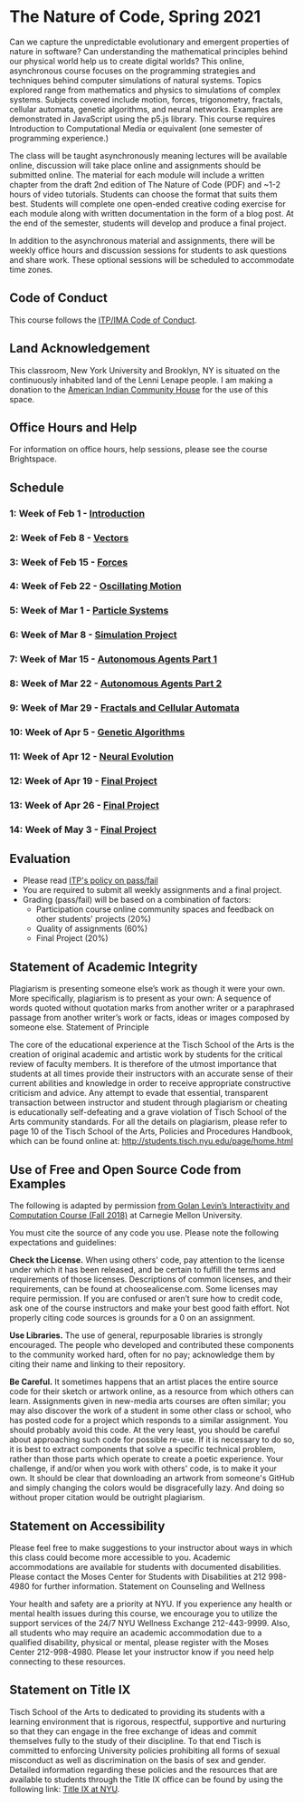 # The Nature of Code, Spring 2021

Can we capture the unpredictable evolutionary and emergent properties of nature in software? Can understanding the mathematical principles behind our physical world help us to create digital worlds? This online, asynchronous course focuses on the programming strategies and techniques behind computer simulations of natural systems. Topics explored range from mathematics and physics to simulations of complex systems. Subjects covered include motion, forces, trigonometry, fractals, cellular automata, genetic algorithms, and neural networks. Examples are demonstrated in JavaScript using the p5.js library. This course requires Introduction to Computational Media or equivalent (one semester of programming experience.)

The class will be taught asynchronously meaning lectures will be available online, discussion will take place online and assignments should be submitted online. The material for each module will include a written chapter from the draft 2nd edition of The Nature of Code (PDF) and ~1-2 hours of video tutorials. Students can choose the format that suits them best. Students will complete one open-ended creative coding exercise for each module along with written documentation in the form of a blog post. At the end of the semester, students will develop and produce a final project.

In addition to the asynchronous material and assignments, there will be weekly office hours and discussion sessions for students to ask questions and share work. These optional sessions will be scheduled to accommodate time zones.

## Code of Conduct

This course follows the [ITP/IMA Code of Conduct](https://github.com/ITPNYU/ITP-IMA-Code-of-Conduct/blob/main/README.md).

## Land Acknowledgement

This classroom, New York University and Brooklyn, NY is situated on the continuously inhabited land of the Lenni Lenape people. I am making a donation to the [American Indian Community House](https://aich.org/) for the use of this space.

## Office Hours and Help

For information on office hours, help sessions, please see the course Brightspace.

## Schedule

### 1: Week of Feb 1 - [Introduction](module00-intro)

### 2: Week of Feb 8 - [Vectors](module01-vectors)

### 3: Week of Feb 15 - [Forces](module02-forces)

### 4: Week of Feb 22 - [Oscillating Motion](module03-osc)

### 5: Week of Mar 1 - [Particle Systems](module04-systems)

### 6: Week of Mar 8 - [Simulation Project](projects/simulation)

### 7: Week of Mar 15 - [Autonomous Agents Part 1](module05-agents)

### 8: Week of Mar 22 - [Autonomous Agents Part 2](module05-agents)

### 9: Week of Mar 29 - [Fractals and Cellular Automata](module06-fractals-ca)

### 10: Week of Apr 5 - [Genetic Algorithms](module08-ga)

### 11: Week of Apr 12 - [Neural Evolution](module09-neuro)

### 12: Week of Apr 19 - [Final Project](projects/final)

### 13: Week of Apr 26 - [Final Project](projects/final)

### 14: Week of May 3 - [Final Project](projects/final)

## Evaluation

- Please read [ITP's policy on pass/fail](http://help.itp.nyu.edu/academic-policies/pass-fail)
- You are required to submit all weekly assignments and a final project.
- Grading (pass/fail) will be based on a combination of factors:
  - Participation course online community spaces and feedback on other students' projects (20%)
  - Quality of assignments (60%)
  - Final Project (20%)

## Statement of Academic Integrity

Plagiarism is presenting someone else’s work as though it were your own. More specifically, plagiarism is to present as your own: A sequence of words quoted without quotation marks from another writer or a paraphrased passage from another writer’s work or facts, ideas or images composed by someone else.
Statement of Principle

The core of the educational experience at the Tisch School of the Arts is the creation of original academic and artistic work by students for the critical review of faculty members. It is therefore of the utmost importance that students at all times provide their instructors with an accurate sense of their current abilities and knowledge in order to receive appropriate constructive criticism and advice. Any attempt to evade that essential, transparent transaction between instructor and student through plagiarism or cheating is educationally self-defeating and a grave violation of Tisch School of the Arts community standards. For all the details on plagiarism, please refer to page 10 of the Tisch School of the Arts, Policies and Procedures Handbook, which can be found online at: http://students.tisch.nyu.edu/page/home.html

## Use of Free and Open Source Code from Examples

The following is adapted by permission [from Golan Levin’s Interactivity and Computation Course (Fall 2018)](http://cmuems.com/2018/60212f/syllabus/academic-integrity/) at Carnegie Mellon University.

You must cite the source of any code you use. Please note the following expectations and guidelines:

**Check the License.** When using others' code, pay attention to the license under which it has been released, and be certain to fulfill the terms and requirements of those licenses. Descriptions of common licenses, and their requirements, can be found at choosealicense.com. Some licenses may require permission. If you are confused or aren’t sure how to credit code, ask one of the course instructors and make your best good faith effort. Not properly citing code sources is grounds for a 0 on an assignment.

**Use Libraries.** The use of general, repurposable libraries is strongly encouraged. The people who developed and contributed these components to the community worked hard, often for no pay; acknowledge them by citing their name and linking to their repository.

**Be Careful.** It sometimes happens that an artist places the entire source code for their sketch or artwork online, as a resource from which others can learn. Assignments given in new-media arts courses are often similar; you may also discover the work of a student in some other class or school, who has posted code for a project which responds to a similar assignment. You should probably avoid this code. At the very least, you should be careful about approaching such code for possible re-use. If it is necessary to do so, it is best to extract components that solve a specific technical problem, rather than those parts which operate to create a poetic experience. Your challenge, if and/or when you work with others' code, is to make it your own. It should be clear that downloading an artwork from someone's GitHub and simply changing the colors would be disgracefully lazy. And doing so without proper citation would be outright plagiarism.

## Statement on Accessibility

Please feel free to make suggestions to your instructor about ways in which this class could become more accessible to you. Academic accommodations are available for students with documented disabilities. Please contact the Moses Center for Students with Disabilities at 212 998-4980 for further information.
Statement on Counseling and Wellness

Your health and safety are a priority at NYU. If you experience any health or mental health issues during this course, we encourage you to utilize the support services of the 24/7 NYU Wellness Exchange 212-443-9999. Also, all students who may require an academic accommodation due to a qualified disability, physical or mental, please register with the Moses Center 212-998-4980. Please let your instructor know if you need help connecting to these resources.

## Statement on Title IX

Tisch School of the Arts to dedicated to providing its students with a learning environment that is rigorous, respectful, supportive and nurturing so that they can engage in the free exchange of ideas and commit themselves fully to the study of their discipline. To that end Tisch is committed to enforcing University policies prohibiting all forms of sexual misconduct as well as discrimination on the basis of sex and gender. Detailed information regarding these policies and the resources that are available to students through the Title IX office can be found by using the following link: [Title IX at NYU](https://www.nyu.edu/about/policies-guidelines-compliance/equal-opportunity/title9.html).
